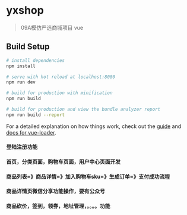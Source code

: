 # yxshop

> 09A模仿严选商城项目 vue

## Build Setup

``` bash
# install dependencies
npm install

# serve with hot reload at localhost:8080
npm run dev

# build for production with minification
npm run build

# build for production and view the bundle analyzer report
npm run build --report
```

For a detailed explanation on how things work, check out the [guide](http://vuejs-templates.github.io/webpack/) and [docs for vue-loader](http://vuejs.github.io/vue-loader).

#### 登陆注册功能
#### 首页，分类页面，购物车页面，用户中心页面开发
#### 商品列表=》商品详情=》加入购物车sku=》生成订单=》支付成功流程
#### 商品详情页微信分享功能操作，要有公众号
#### 商品砍价，签到，领券，地址管理，。。。。功能
